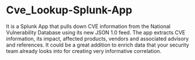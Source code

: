 # Cve_Lookup-Splunk-App
It is a Splunk App that pulls down CVE information from the National Vulnerability Database using its new JSON 1.0 feed. The app extracts CVE information, its impact, affected products, vendors and associated advisory and references. It could be a great addition to enrich data that your security team already looks into for creating very informative correlation.
